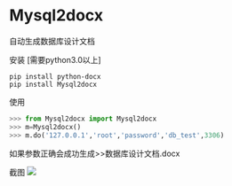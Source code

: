 # Mysql2docx
自动生成数据库设计文档

安装
[需要python3.0以上]
 
```shell
pip install python-docx
pip install Mysql2docx
```


使用
```python
>>> from Mysql2docx import Mysql2docx
>>> m=Mysql2docx()
>>> m.do('127.0.0.1','root','password','db_test',3306)
```
如果参数正确会成功生成>>数据库设计文档.docx

截图
![](https://gitee.com/icecooly/Mysql2docx/attach_files/download?i=92257&u=http%3A%2F%2Ffiles.git.oschina.net%2Fgroup1%2FM00%2F01%2FC2%2FPaAvDFmfDX2AbSPhAAH-JDNEN-o933.png%3Ftoken%3D314a024565ec3e8df4ec6964413aacba%26ts%3D1503595901%26attname%3Dlizi.png)